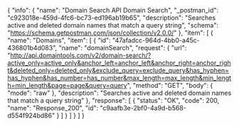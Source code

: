 {
  "info": {
    "name": "Domain Search API Domain Search",
    "_postman_id": "c923018e-459d-4fc6-bc73-ed196ab19b65",
    "description": "Searches active and deleted domain names that match a query string",
    "schema": "https://schema.getpostman.com/json/collection/v2.0.0/"
  },
  "item": [
    {
      "name": "Domains",
      "item": [
        {
          "id": "47afadcc-964d-4bb0-a45c-436801b4d083",
          "name": "domainSearch",
          "request": {
            "url": "http://api.domaintools.com/v2/domain-search/?active_only=active_only&anchor_left=anchor_left&anchor_right=anchor_right&deleted_only=deleted_only&exclude_query=exclude_query&has_hyphen=has_hyphen&has_number=has_number&max_length=max_length&min_length=min_length&page=page&query=query",
            "method": "GET",
            "body": {
              "mode": "raw"
            },
            "description": "Searches active and deleted domain names that match a query string"
          },
          "response": [
            {
              "status": "OK",
              "code": 200,
              "name": "Response_200",
              "id": "c9aafb3e-2bf0-4a9d-b568-d554f924bd86"
            }
          ]
        }
      ]
    }
  ]
}